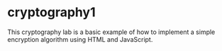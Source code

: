 # cryptography1
This cryptography lab is a basic example of how to implement a simple encryption algorithm using HTML and JavaScript.
